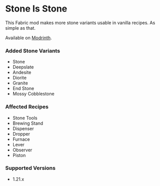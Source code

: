 # Stone Is Stone
This Fabric mod makes more stone variants usable in vanilla recipes. As simple as that.

Available on [Modrinth](https://modrinth.com/mod/stone-is-stone/).

### Added Stone Variants
- Stone
- Deepslate
- Andesite
- Diorite
- Granite
- End Stone
- Mossy Cobblestone

### Affected Recipes
- Stone Tools
- Brewing Stand
- Dispenser
- Dropper
- Furnace
- Lever
- Observer
- Piston

### Supported Versions
- 1.21.x

